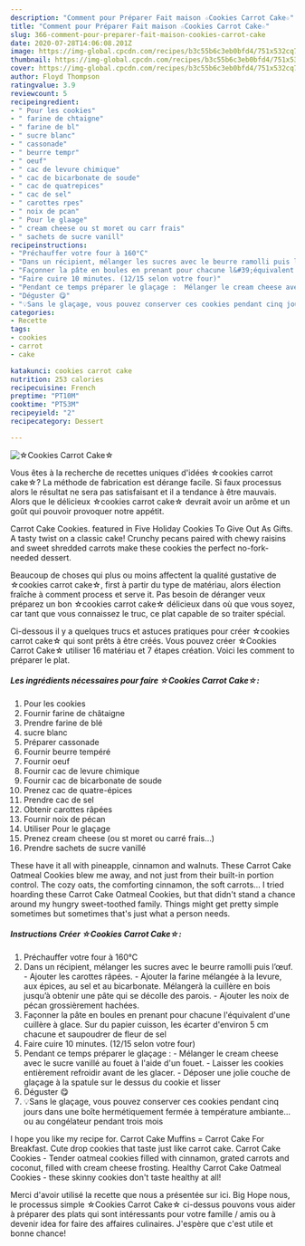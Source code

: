 ```yaml
---
description: "Comment pour Préparer Fait maison ☆Cookies Carrot Cake☆"
title: "Comment pour Préparer Fait maison ☆Cookies Carrot Cake☆"
slug: 366-comment-pour-preparer-fait-maison-cookies-carrot-cake
date: 2020-07-28T14:06:08.201Z
image: https://img-global.cpcdn.com/recipes/b3c55b6c3eb0bfd4/751x532cq70/☆cookies-carrot-cake☆-photo-principale-de-la-recette.jpg
thumbnail: https://img-global.cpcdn.com/recipes/b3c55b6c3eb0bfd4/751x532cq70/☆cookies-carrot-cake☆-photo-principale-de-la-recette.jpg
cover: https://img-global.cpcdn.com/recipes/b3c55b6c3eb0bfd4/751x532cq70/☆cookies-carrot-cake☆-photo-principale-de-la-recette.jpg
author: Floyd Thompson
ratingvalue: 3.9
reviewcount: 5
recipeingredient:
- " Pour les cookies"
- " farine de chtaigne"
- " farine de bl"
- " sucre blanc"
- " cassonade"
- " beurre tempr"
- " oeuf"
- " cac de levure chimique"
- " cac de bicarbonate de soude"
- " cac de quatrepices"
- " cac de sel"
- " carottes rpes"
- " noix de pcan"
- " Pour le glaage"
- " cream cheese ou st moret ou carr frais"
- " sachets de sucre vanill"
recipeinstructions:
- "Préchauffer votre four à 160°C"
- "Dans un récipient, mélanger les sucres avec le beurre ramolli puis l’œuf. Ajouter les carottes râpées. Ajouter la farine mélangée à la levure, aux épices, au sel et au bicarbonate. Mélangerà la cuillère en bois jusqu’à obtenir une pâte qui se décolle des parois. Ajouter les noix de pécan grossièrement hachées."
- "Façonner la pâte en boules en prenant pour chacune l&#39;équivalent d&#39;une cuillère à glace. Sur du papier cuisson, les écarter d&#39;environ 5 cm chacune et saupoudrer de fleur de sel"
- "Faire cuire 10 minutes. (12/15 selon votre four)"
- "Pendant ce temps préparer le glaçage :  Mélanger le cream cheese avec le sucre vanillé au fouet à l&#39;aide d&#39;un fouet. Laisser les cookies entièrement refroidir avant de les glacer. Déposer une jolie couche de glaçage à la spatule sur le dessus du cookie et lisser"
- "Déguster 😋"
- "💡Sans le glaçage, vous pouvez conserver ces cookies pendant cinq jours dans une boîte hermétiquement fermée à température ambiante... ou au congélateur pendant trois mois"
categories:
- Recette
tags:
- cookies
- carrot
- cake

katakunci: cookies carrot cake 
nutrition: 253 calories
recipecuisine: French
preptime: "PT10M"
cooktime: "PT53M"
recipeyield: "2"
recipecategory: Dessert

---
```



![☆Cookies Carrot Cake☆](https://img-global.cpcdn.com/recipes/b3c55b6c3eb0bfd4/751x532cq70/☆cookies-carrot-cake☆-photo-principale-de-la-recette.jpg)

Vous êtes à la recherche de recettes uniques d'idées ☆cookies carrot cake☆? La méthode de fabrication est dérange facile. Si faux processus alors le résultat ne sera pas satisfaisant et il a tendance à être mauvais. Alors que le délicieux ☆cookies carrot cake☆ devrait avoir un arôme et un goût qui pouvoir provoquer notre appétit.

Carrot Cake Cookies. featured in Five Holiday Cookies To Give Out As Gifts. A tasty twist on a classic cake! Crunchy pecans paired with chewy raisins and sweet shredded carrots make these cookies the perfect no-fork-needed dessert.

Beaucoup de choses qui plus ou moins affectent la qualité gustative de ☆cookies carrot cake☆, first à partir du type de matériau, alors élection fraîche à comment process et serve it. Pas besoin de déranger veux préparez un bon ☆cookies carrot cake☆ délicieux dans où que vous soyez, car tant que vous connaissez le truc, ce plat capable de so traiter spécial.


Ci-dessous il y a quelques trucs et astuces pratiques pour créer ☆cookies carrot cake☆ qui sont prêts à être créés. Vous pouvez créer ☆Cookies Carrot Cake☆ utiliser 16 matériau et 7 étapes création. Voici les comment to préparer le plat.

<!--inarticleads1-->

##### Les ingrédients nécessaires pour faire ☆Cookies Carrot Cake☆:

1.   Pour les cookies
1. Fournir  farine de châtaigne
1. Prendre  farine de blé
1.   sucre blanc
1. Préparer  cassonade
1. Fournir  beurre tempéré
1. Fournir  oeuf
1. Fournir  cac de levure chimique
1. Fournir  cac de bicarbonate de soude
1. Prenez  cac de quatre-épices
1. Prendre  cac de sel
1. Obtenir  carottes râpées
1. Fournir  noix de pécan
1. Utiliser  Pour le glaçage
1. Prenez  cream cheese (ou st moret ou carré frais…)
1. Prendre  sachets de sucre vanillé


These have it all with pineapple, cinnamon and walnuts. These Carrot Cake Oatmeal Cookies blew me away, and not just from their built-in portion control. The cozy oats, the comforting cinnamon, the soft carrots… I tried hoarding these Carrot Cake Oatmeal Cookies, but that didn&#39;t stand a chance around my hungry sweet-toothed family. Things might get pretty simple sometimes but sometimes that&#39;s just what a person needs. 

<!--inarticleads2-->

##### Instructions Créer ☆Cookies Carrot Cake☆:

1. Préchauffer votre four à 160°C
1. Dans un récipient, mélanger les sucres avec le beurre ramolli puis l’œuf. - Ajouter les carottes râpées. - Ajouter la farine mélangée à la levure, aux épices, au sel et au bicarbonate. Mélangerà la cuillère en bois jusqu’à obtenir une pâte qui se décolle des parois. - Ajouter les noix de pécan grossièrement hachées.
1. Façonner la pâte en boules en prenant pour chacune l&#39;équivalent d&#39;une cuillère à glace. Sur du papier cuisson, les écarter d&#39;environ 5 cm chacune et saupoudrer de fleur de sel
1. Faire cuire 10 minutes. (12/15 selon votre four)
1. Pendant ce temps préparer le glaçage :  - Mélanger le cream cheese avec le sucre vanillé au fouet à l&#39;aide d&#39;un fouet. - Laisser les cookies entièrement refroidir avant de les glacer. - Déposer une jolie couche de glaçage à la spatule sur le dessus du cookie et lisser
1. Déguster 😋
1. 💡Sans le glaçage, vous pouvez conserver ces cookies pendant cinq jours dans une boîte hermétiquement fermée à température ambiante... ou au congélateur pendant trois mois


I hope you like my recipe for. Carrot Cake Muffins = Carrot Cake For Breakfast. Cute drop cookies that taste just like carrot cake. Carrot Cake Cookies - Tender oatmeal cookies filled with cinnamon, grated carrots and coconut, filled with cream cheese frosting. Healthy Carrot Cake Oatmeal Cookies - these skinny cookies don&#39;t taste healthy at all! 


Merci d'avoir utilisé la recette que nous a présentée sur ici. Big Hope nous, le processus simple ☆Cookies Carrot Cake☆ ci-dessus pouvons vous aider à préparer des plats qui sont intéressants pour votre famille / amis ou à devenir idea for faire des affaires culinaires. J'espère que c'est utile et bonne chance!
